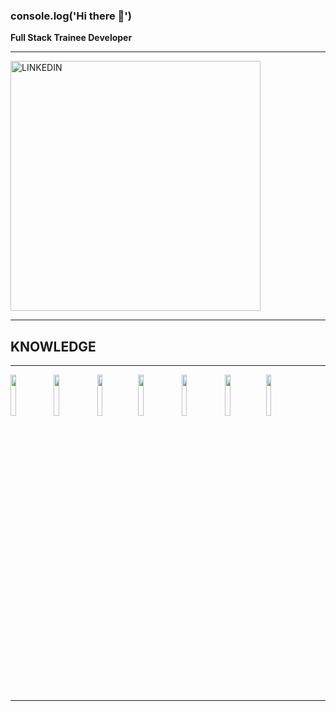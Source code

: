 ### console.log('Hi there 👋')

**Full Stack Trainee Developer**
_______


[<img alt="LINKEDIN" width="400px" src="https://proinfluent.b-cdn.net/wp-content/uploads/2019/05/Logo-LinkedIn-officiel.png" />](https://www.linkedin.com/in/nicol%C3%A1s-mauber-a996121b9)
_______

## **KNOWLEDGE**
_______
<img src="https://upload.wikimedia.org/wikipedia/commons/thumb/4/47/React.svg/1200px-React.svg.png" width="13%"></img>
<img src="https://upload.wikimedia.org/wikipedia/commons/thumb/9/99/Unofficial_JavaScript_logo_2.svg/1200px-Unofficial_JavaScript_logo_2.svg.png" width="13%"></img>
<img src="https://www.fixedbuffer.com/wp-content/uploads/2019/06/reflexion.png" width="13%"></img><img src="https://upload.wikimedia.org/wikipedia/commons/thumb/b/b2/Bootstrap_logo.svg/1200px-Bootstrap_logo.svg.png" width="13%"></img>
<img src="https://cdn-icons-png.flaticon.com/512/919/919826.png" width="13%"></img>
<img src="https://upload.wikimedia.org/wikipedia/commons/thumb/6/61/HTML5_logo_and_wordmark.svg/1200px-HTML5_logo_and_wordmark.svg.png" width="13%"></img><img src="https://img2.freepng.es/20180802/vty/kisspng-clip-art-microsoft-azure-sql-database-microsoft-sq-skills-5b63119fd6c064.4634905815332192318796.jpg" width="13%"></img>
_______





